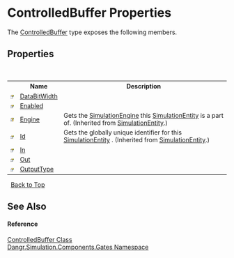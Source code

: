 # ControlledBuffer Properties
 

The <a href="T_Dangr_Simulation_Components_Gates_ControlledBuffer">ControlledBuffer</a> type exposes the following members.


## Properties
&nbsp;<table><tr><th></th><th>Name</th><th>Description</th></tr><tr><td>![Public property](media/pubproperty.gif "Public property")</td><td><a href="P_Dangr_Simulation_Components_Gates_ControlledBuffer_DataBitWidth">DataBitWidth</a></td><td /></tr><tr><td>![Public property](media/pubproperty.gif "Public property")</td><td><a href="P_Dangr_Simulation_Components_Gates_ControlledBuffer_Enabled">Enabled</a></td><td /></tr><tr><td>![Protected property](media/protproperty.gif "Protected property")</td><td><a href="P_Dangr_Simulation_Types_SimulationEntity_Engine">Engine</a></td><td>
Gets the <a href="T_Dangr_Simulation_SimulationEngine">SimulationEngine</a> this <a href="T_Dangr_Simulation_Types_SimulationEntity">SimulationEntity</a> is a part of.
 (Inherited from <a href="T_Dangr_Simulation_Types_SimulationEntity">SimulationEntity</a>.)</td></tr><tr><td>![Public property](media/pubproperty.gif "Public property")</td><td><a href="P_Dangr_Simulation_Types_SimulationEntity_Id">Id</a></td><td>
Gets the globally unique identifier for this <a href="T_Dangr_Simulation_Types_SimulationEntity">SimulationEntity</a> .
 (Inherited from <a href="T_Dangr_Simulation_Types_SimulationEntity">SimulationEntity</a>.)</td></tr><tr><td>![Public property](media/pubproperty.gif "Public property")</td><td><a href="P_Dangr_Simulation_Components_Gates_ControlledBuffer_In">In</a></td><td /></tr><tr><td>![Public property](media/pubproperty.gif "Public property")</td><td><a href="P_Dangr_Simulation_Components_Gates_ControlledBuffer_Out">Out</a></td><td /></tr><tr><td>![Public property](media/pubproperty.gif "Public property")</td><td><a href="P_Dangr_Simulation_Components_Gates_ControlledBuffer_OutputType">OutputType</a></td><td /></tr></table>&nbsp;
<a href="#controlledbuffer-properties">Back to Top</a>

## See Also


#### Reference
<a href="T_Dangr_Simulation_Components_Gates_ControlledBuffer">ControlledBuffer Class</a><br /><a href="N_Dangr_Simulation_Components_Gates">Dangr.Simulation.Components.Gates Namespace</a><br />